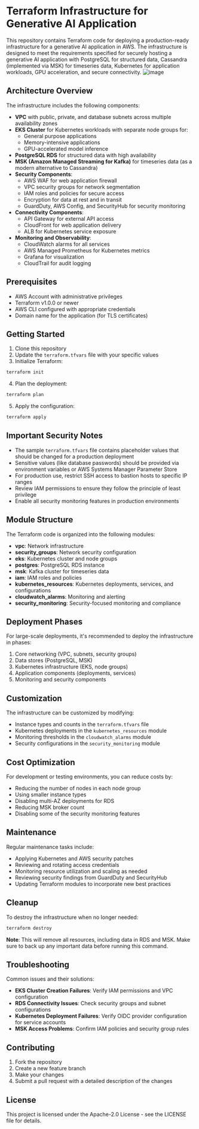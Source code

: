 # Terraform Infrastructure for Generative AI Application

This repository contains Terraform code for deploying a production-ready infrastructure for a generative AI application in AWS. The infrastructure is designed to meet the requirements specified for securely hosting a generative AI application with PostgreSQL for structured data, Cassandra (implemented via MSK) for timeseries data, Kubernetes for application workloads, GPU acceleration, and secure connectivity.
![image](https://github.com/user-attachments/assets/2cdc308f-5c5a-4bbc-8ef8-0825c27ebcd9)


## Architecture Overview

The infrastructure includes the following components:

- **VPC** with public, private, and database subnets across multiple availability zones
- **EKS Cluster** for Kubernetes workloads with separate node groups for:
  - General purpose applications
  - Memory-intensive applications
  - GPU-accelerated model inference
- **PostgreSQL RDS** for structured data with high availability
- **MSK (Amazon Managed Streaming for Kafka)** for timeseries data (as a modern alternative to Cassandra)
- **Security Components**:
  - AWS WAF for web application firewall
  - VPC security groups for network segmentation
  - IAM roles and policies for secure access
  - Encryption for data at rest and in transit
  - GuardDuty, AWS Config, and SecurityHub for security monitoring
- **Connectivity Components**:
  - API Gateway for external API access
  - CloudFront for web application delivery
  - ALB for Kubernetes service exposure
- **Monitoring and Observability**:
  - CloudWatch alarms for all services
  - AWS Managed Prometheus for Kubernetes metrics
  - Grafana for visualization
  - CloudTrail for audit logging

## Prerequisites

- AWS Account with administrative privileges
- Terraform v1.0.0 or newer
- AWS CLI configured with appropriate credentials
- Domain name for the application (for TLS certificates)

## Getting Started

1. Clone this repository
2. Update the `terraform.tfvars` file with your specific values
3. Initialize Terraform:

```bash
terraform init
```

4. Plan the deployment:

```bash
terraform plan
```

5. Apply the configuration:

```bash
terraform apply
```

## Important Security Notes

- The sample `terraform.tfvars` file contains placeholder values that should be changed for a production deployment
- Sensitive values (like database passwords) should be provided via environment variables or AWS Systems Manager Parameter Store
- For production use, restrict SSH access to bastion hosts to specific IP ranges
- Review IAM permissions to ensure they follow the principle of least privilege
- Enable all security monitoring features in production environments

## Module Structure

The Terraform code is organized into the following modules:

- **vpc**: Network infrastructure
- **security_groups**: Network security configuration
- **eks**: Kubernetes cluster and node groups
- **postgres**: PostgreSQL RDS instance
- **msk**: Kafka cluster for timeseries data
- **iam**: IAM roles and policies
- **kubernetes_resources**: Kubernetes deployments, services, and configurations
- **cloudwatch_alarms**: Monitoring and alerting
- **security_monitoring**: Security-focused monitoring and compliance

## Deployment Phases

For large-scale deployments, it's recommended to deploy the infrastructure in phases:

1. Core networking (VPC, subnets, security groups)
2. Data stores (PostgreSQL, MSK)
3. Kubernetes infrastructure (EKS, node groups)
4. Application components (deployments, services)
5. Monitoring and security components

## Customization

The infrastructure can be customized by modifying:

- Instance types and counts in the `terraform.tfvars` file
- Kubernetes deployments in the `kubernetes_resources` module
- Monitoring thresholds in the `cloudwatch_alarms` module
- Security configurations in the `security_monitoring` module

## Cost Optimization

For development or testing environments, you can reduce costs by:

- Reducing the number of nodes in each node group
- Using smaller instance types
- Disabling multi-AZ deployments for RDS
- Reducing MSK broker count
- Disabling some of the security monitoring features

## Maintenance

Regular maintenance tasks include:

- Applying Kubernetes and AWS security patches
- Reviewing and rotating access credentials
- Monitoring resource utilization and scaling as needed
- Reviewing security findings from GuardDuty and SecurityHub
- Updating Terraform modules to incorporate new best practices

## Cleanup

To destroy the infrastructure when no longer needed:

```bash
terraform destroy
```

**Note**: This will remove all resources, including data in RDS and MSK. Make sure to back up any important data before running this command.

## Troubleshooting

Common issues and their solutions:

- **EKS Cluster Creation Failures**: Verify IAM permissions and VPC configuration
- **RDS Connectivity Issues**: Check security groups and subnet configurations
- **Kubernetes Deployment Failures**: Verify OIDC provider configuration for service accounts
- **MSK Access Problems**: Confirm IAM policies and security group rules

## Contributing

1. Fork the repository
2. Create a new feature branch
3. Make your changes
4. Submit a pull request with a detailed description of the changes

## License

This project is licensed under the Apache-2.0  License - see the LICENSE file for details.

